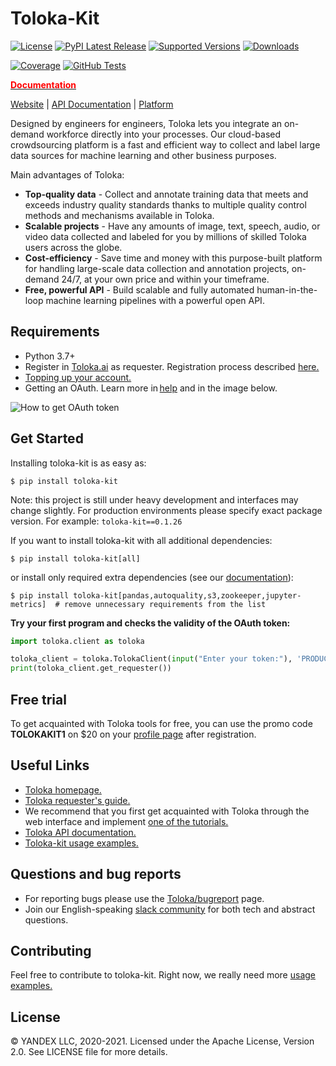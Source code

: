 # Toloka-Kit

[![License](https://img.shields.io/pypi/l/toloka-kit.svg)](https://github.com/toloka/toloka-kit/blob/master/LICENSE)
[![PyPI Latest Release](https://img.shields.io/pypi/v/toloka-kit.svg)](https://pypi.org/project/toloka-kit/)
[![Supported Versions](https://img.shields.io/pypi/pyversions/toloka-kit.svg)](https://pypi.org/project/toloka-kit)
[![Downloads](https://pepy.tech/badge/toloka-kit/month)](https://pepy.tech/project/toloka-kit)

[![Coverage](https://codecov.io/gh/Toloka/toloka-kit/branch/main/graph/badge.svg)](https://codecov.io/gh/Toloka/toloka-kit)
[![GitHub Tests](https://github.com/Toloka/toloka-kit/workflows/Tests/badge.svg?branch=main)](//github.com/Toloka/toloka-kit/actions?query=workflow:Tests)


[**<span style="color:red">Documentation</span>**](https://toloka.ai/docs/toloka-kit/?utm_source=github&utm_medium=site&utm_campaign=tolokakit)

[Website](https://toloka.ai/?utm_source=github&utm_medium=site&utm_campaign=tolokakit) |
[API Documentation](https://toloka.ai/docs/api/concepts/about.html?utm_source=github&utm_medium=site&utm_campaign=tolokakit) |
[Platform](http://toloka.yandex.com/?utm_source=github&utm_medium=site&utm_campaign=tolokakit)


Designed by engineers for engineers, Toloka lets you integrate an on-demand workforce directly into your processes. Our cloud-based crowdsourcing platform is a fast and efficient way to collect and label large data sources for machine learning and other business purposes.

Main advantages of Toloka:
  - **Top-quality data** -  Collect and annotate training data that meets and exceeds industry quality standards thanks to multiple quality control methods and mechanisms available in Toloka.
  - **Scalable projects** - Have any amounts of image, text, speech, audio, or video data collected and labeled for you by millions of skilled Toloka users across the globe.
  - **Cost-efficiency** - Save time and money with this purpose-built platform for handling large-scale data collection and annotation projects, on-demand 24/7, at your own price and within your timeframe.
  - **Free, powerful API** - Build scalable and fully automated human-in-the-loop machine learning pipelines with a powerful open API.


Requirements
--------------
- Python 3.7+
- Register in [Toloka.ai](https://toloka.ai/?utm_source=github&utm_medium=site&utm_campaign=tolokakit) as requester. Registration process described [here.](https://toloka.ai/docs/guide/concepts/access.html?utm_source=github&utm_medium=site&utm_campaign=tolokakit)
- [Topping up your account.](https://toloka.ai/docs/guide/concepts/refill.html?utm_source=github&utm_medium=site&utm_campaign=tolokakit)
- Getting an OAuth. Learn more in [help](https://toloka.ai/docs/api/concepts/access.html?utm_source=github&utm_medium=site&utm_campaign=tolokakit) and in the image below.


![How to get OAuth token](https://tlk.s3.yandex.net/toloka-kit/OAuth.png "How to get OAuth token")

Get Started
--------------
Installing toloka-kit is as easy as:
```
$ pip install toloka-kit
```
Note: this project is still under heavy development and interfaces may change slightly. For production environments please specify exact package version. For example: `toloka-kit==0.1.26`

If you want to install toloka-kit with all additional dependencies:
```shell
$ pip install toloka-kit[all]
```
or install only required extra dependencies (see our [documentation](https://toloka.ai/docs/toloka-kit/?utm_source=github&utm_medium=site&utm_campaign=tolokakit)):
```shell
$ pip install toloka-kit[pandas,autoquality,s3,zookeeper,jupyter-metrics]  # remove unnecessary requirements from the list
```

**Try your first program and checks the validity of the OAuth token:**
```python
import toloka.client as toloka

toloka_client = toloka.TolokaClient(input("Enter your token:"), 'PRODUCTION')
print(toloka_client.get_requester())
```

Free trial
--------------
To get acquainted with Toloka tools for free, you can use the promo code **TOLOKAKIT1** on $20 on your [profile page](https://toloka.yandex.com/requester/profile?utm_source=github&utm_medium=site&utm_campaign=tolokakit) after registration.


Useful Links
--------------
- [Toloka homepage.](https://toloka.ai/?utm_source=github&utm_medium=site&utm_campaign=tolokakit)
- [Toloka requester's guide.](https://toloka.ai/docs/guide/index.html?utm_source=github&utm_medium=site&utm_campaign=tolokakit)
- We recommend that you first get acquainted with Toloka through the web interface and implement [one of the tutorials.](https://toloka.ai/docs/guide/concepts/usecases.html?utm_source=github&utm_medium=site&utm_campaign=tolokakit)
- [Toloka API documentation.](https://toloka.ai/docs/api/concepts/about.html?utm_source=github&utm_medium=site&utm_campaign=tolokakit)
- [Toloka-kit usage examples.](https://github.com/Toloka/toloka-kit/tree/main/examples#toloka-kit-usage-examples)

Questions and bug reports
--------------
* For reporting bugs please use the [Toloka/bugreport](https://github.com/Toloka/toloka-kit/issues) page.
* Join our English-speaking [slack community](https://toloka.ai/community?utm_source=github&utm_medium=site&utm_campaign=tolokakit) for both tech and abstract questions.


Contributing
-------
Feel free to contribute to toloka-kit. Right now, we really need more [usage examples.](https://github.com/Toloka/toloka-kit/tree/main/examples#need-more-examples)

License
-------
© YANDEX LLC, 2020-2021. Licensed under the Apache License, Version 2.0. See LICENSE file for more details.
